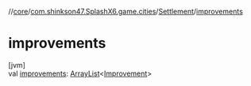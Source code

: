 //[core](../../../index.md)/[com.shinkson47.SplashX6.game.cities](../index.md)/[Settlement](index.md)/[improvements](improvements.md)

# improvements

[jvm]\
val [improvements](improvements.md): [ArrayList](https://docs.oracle.com/javase/8/docs/api/java/util/ArrayList.html)&lt;[Improvement](../-improvement/index.md)&gt;

